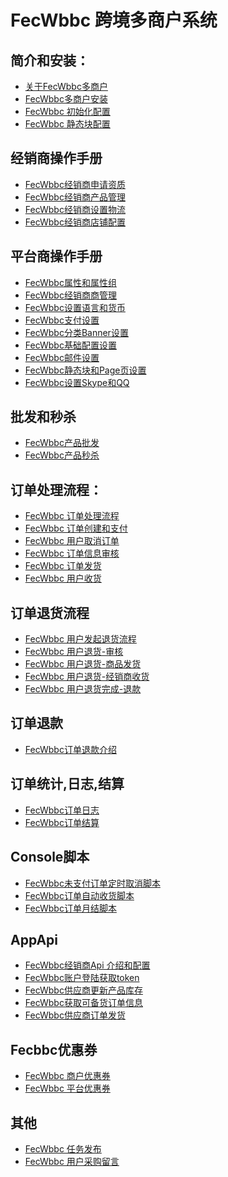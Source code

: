 FecWbbc 跨境多商户系统
===============================

简介和安装：
---------

*  [关于FecWbbc多商户](fecwbbc-about.md)
*  [FecWbbc多商户安装](fecwbbc-install.md)
*  [FecWbbc 初始化配置](fecwbbc-banner-config.md)
*  [FecWbbc 静态块配置](fecwbbc-config-sql.md)


经销商操作手册
----------
*  [FecWbbc经销商申请资质](fecwbbc-bdmin-audit.md)
*  [FecWbbc经销商产品管理](fecwbbc-bdmin-product.md)
*  [FecWbbc经销商设置物流](fecwbbc-bdmin-shipping.md)
*  [FecWbbc经销商店铺配置](fecwbbc-bdmin-store.md)

平台商操作手册
----------

*  [FecWbbc属性和属性组](fecwbbc-admin-product-attribute.md)
*  [FecWbbc经销商商管理](fecwbbc-admin-bdmin-manager.md)
*  [FecWbbc设置语言和货币](fecwbbc-admin-language-currency.md)
*  [FecWbbc支付设置](fecwbbc-admin-bdmin-payment.md)
*  [FecWbbc分类Banner设置](fecwbbc-admin-category-image.md)
*  [FecWbbc基础配置设置](fecwbbc-admin-base-config.md)
*  [FecWbbc邮件设置](fecwbbc-admin-email-config.md)
*  [FecWbbc静态块和Page页设置](fecwbbc-admin-cms.md)
*  [FecWbbc设置Skype和QQ](fecwbbc-admin-skype-qq.md)



批发和秒杀
----------

*  [FecWbbc产品批发](fecwbbc-admin-product-wholesale.md)
*  [FecWbbc产品秒杀](fecwbbc-admin-product-seckill.md)


订单处理流程：
----------

*  [FecWbbc 订单处理流程](fecwbbc-order-process.md)
*  [FecWbbc 订单创建和支付](fecwbbc-order-create-and-payment.md)
*  [FecWbbc 用户取消订单](fecwbbc-order-cancel.md)
*  [FecWbbc 订单信息审核](fecwbbc-order-audit.md)
*  [FecWbbc 订单发货](fecwbbc-order-dispatch.md)
*  [FecWbbc 用户收货](fecwbbc-order-customer-received.md)


订单退货流程
----------

*  [FecWbbc 用户发起退货流程](fecwbbc-order-aftersale-request.md)
*  [FecWbbc 用户退货-审核](fecwbbc-order-aftersale-audit.md)
*  [FecWbbc 用户退货-商品发货](fecwbbc-order-aftersale-dispatch.md)
*  [FecWbbc 用户退货-经销商收货](fecwbbc-order-aftersale-receive.md)
*  [FecWbbc 用户退货完成-退款](fecwbbc-order-aftersale-refund.md)

订单退款
-------

*  [FecWbbc订单退款介绍](fecwbbc-order-refund-about.md)



订单统计,日志,结算
----------

*  [FecWbbc订单日志](fecwbbc-order-log.md)
*  [FecWbbc订单结算](fecwbbc-order-month.md)




Console脚本
----------
*  [FecWbbc未支付订单定时取消脚本](fecwbbc-console-order-cancel.md)
*  [FecWbbc订单自动收货脚本](fecwbbc-order-auto-received.md)
*  [FecWbbc订单月结脚本](fecwbbc-order-auto-month-yj.md)



AppApi
---------

*  [FecWbbc经销商Api 介绍和配置](fecwbbc-api.md)
*  [FecWbbc账户登陆获取token](fecwbbc-api-login-and-verification.md)
*  [FecWbbc供应商更新产品库存](fecwbbc-api-prudoct-update-stock.md)
*  [FecWbbc获取可备货订单信息](fecwbbc-api-order-processing.md)
*  [FecWbbc供应商订单发货](fecwbbc-api-order-dispatch.md)


Fecbbc优惠券
---------

*  [FecWbbc 商户优惠券](fecwbbc-fecbbc-coupon.md)
*  [FecWbbc 平台优惠券](fecwbbc-fecbbc-admin-coupon.md)


其他
---------

*  [FecWbbc 任务发布](fecwbbc-fecbbc-renwu.md)
*  [FecWbbc 用户采购留言](fecwbbc-fecbbc-contacts.md)


